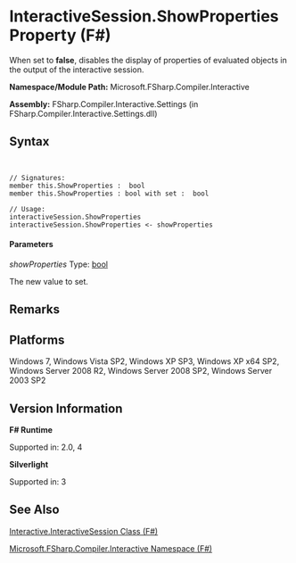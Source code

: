 # InteractiveSession.ShowProperties Property (F#)

When set to **false**, disables the display of properties of evaluated objects in the output of the interactive session.

**Namespace/Module Path:** Microsoft.FSharp.Compiler.Interactive

**Assembly:** FSharp.Compiler.Interactive.Settings (in FSharp.Compiler.Interactive.Settings.dll)


## Syntax


```


// Signatures:
member this.ShowProperties :  bool
member this.ShowProperties : bool with set :  bool

// Usage:
interactiveSession.ShowProperties
interactiveSession.ShowProperties <- showProperties

```



#### Parameters
*showProperties*
Type: [bool](http://msdn.microsoft.com/en-us/library/89c0cf9c-49ce-4207-a3be-555851a67dd5)


The new value to set.




## Remarks

## Platforms
Windows 7, Windows Vista SP2, Windows XP SP3, Windows XP x64 SP2, Windows Server 2008 R2, Windows Server 2008 SP2, Windows Server 2003 SP2


## Version Information
**F# Runtime**

Supported in: 2.0, 4

**Silverlight**

Supported in: 3


## See Also
[Interactive.InteractiveSession Class &#40;F&#35;&#41;](Interactive.InteractiveSession-Class-%5BFSharp%5D.md)

[Microsoft.FSharp.Compiler.Interactive Namespace &#40;F&#35;&#41;](Microsoft.FSharp.Compiler.Interactive-Namespace-%5BFSharp%5D.md)

